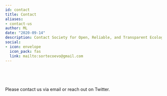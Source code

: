 ```yaml
---
id: contact
title: Contact
aliases:
- contact-us
author: ML
date: "2020-09-14"
description: Contact Society for Open, Reliable, and Transparent Ecology and Evolutionary biology (SORTEE)
social:
- icon: envelope
  icon_pack: fas
  link: mailto:sortecoevo@gmail.com 
---
```



&nbsp;

&nbsp;

Please contact us via email or reach out on Twitter.   

&nbsp;

&nbsp;